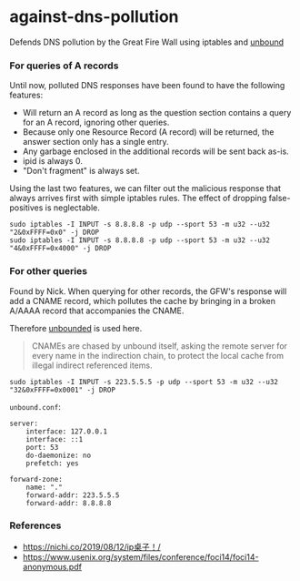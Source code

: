 # against-dns-pollution
Defends DNS pollution by the Great Fire Wall using iptables and [unbound](https://nlnetlabs.nl/projects/unbound/about/)

### For queries of A records
Until now, polluted DNS responses have been found to have the following features:
- Will return an A record as long as the question section contains a query for an A record, ignoring other queries.
- Because only one Resource Record (A record) will be returned, the answer section only has a single entry.
- Any garbage enclosed in the additional records will be sent back as-is.
- ipid is always 0.
- "Don't fragment" is always set.

Using the last two features, we can filter out the malicious response that always arrives first with simple iptables rules.
The effect of dropping false-positives is neglectable.

```
sudo iptables -I INPUT -s 8.8.8.8 -p udp --sport 53 -m u32 --u32 "2&0xFFFF=0x0" -j DROP
sudo iptables -I INPUT -s 8.8.8.8 -p udp --sport 53 -m u32 --u32 "4&0xFFFF=0x4000" -j DROP
```

### For other queries
Found by Nick. 
When querying for other records, the GFW's response will add a CNAME record, which pollutes the cache by bringing in a broken A/AAAA record that accompanies the CNAME.

Therefore [unbounded](https://nlnetlabs.nl/projects/unbound/about/) is used here.

> CNAMEs are chased by unbound itself, asking the remote server for every name in the indirection chain, to protect the local cache from illegal indirect referenced items.

```
sudo iptables -I INPUT -s 223.5.5.5 -p udp --sport 53 -m u32 --u32 "32&0xFFFF=0x0001" -j DROP
```

`unbound.conf`:
```
server:
    interface: 127.0.0.1
    interface: ::1
    port: 53
    do-daemonize: no
    prefetch: yes

forward-zone:
    name: "."
    forward-addr: 223.5.5.5
    forward-addr: 8.8.8.8
```

### References
- https://nichi.co/2019/08/12/ip桌子！/
- https://www.usenix.org/system/files/conference/foci14/foci14-anonymous.pdf
